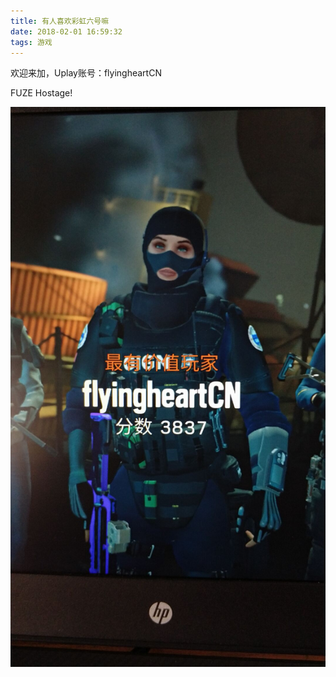 ```yaml
---
title: 有人喜欢彩虹六号嘛
date: 2018-02-01 16:59:32
tags: 游戏
---
```

欢迎来加，Uplay账号：flyingheartCN

FUZE Hostage!

![电车MVP](/assets/电车MVP.jpg)